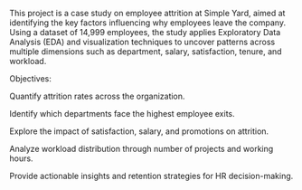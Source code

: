 This project is a case study on employee attrition at Simple Yard, aimed at identifying the key factors influencing why employees leave the company.
Using a dataset of 14,999 employees, the study applies Exploratory Data Analysis (EDA) and visualization techniques to uncover patterns across multiple dimensions such as department, salary, satisfaction, tenure, and workload.

Objectives:

Quantify attrition rates across the organization.

Identify which departments face the highest employee exits.

Explore the impact of satisfaction, salary, and promotions on attrition.

Analyze workload distribution through number of projects and working hours.

Provide actionable insights and retention strategies for HR decision-making.
